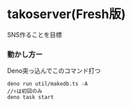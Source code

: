# takoserver(Fresh版)

SNS作ることを目標
### 動かし方ー

Deno突っ込んでこのコマンド打つ
```
deno run util/makedb.ts -A
//↑は初回のみ
deno task start
```

